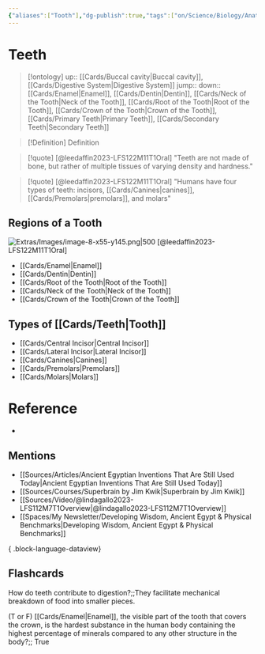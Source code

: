 ```yaml
---
{"aliases":["Tooth"],"dg-publish":true,"tags":["on/Science/Biology/Anatomy","Uni/HBIO1010","Uni/LFS122","flashcards/LFS122"],"permalink":"/cards/teeth/","dgPassFrontmatter":true}
---
```


# Teeth

> [!ontology]
> up:: [[Cards/Buccal cavity\|Buccal cavity]], [[Cards/Digestive System\|Digestive System]]
> jump:: 
> down:: [[Cards/Enamel\|Enamel]], [[Cards/Dentin\|Dentin]], [[Cards/Neck of the Tooth\|Neck of the Tooth]], [[Cards/Root of the Tooth\|Root of the Tooth]], [[Cards/Crown of the Tooth\|Crown of the Tooth]], [[Cards/Primary Teeth\|Primary Teeth]], [[Cards/Secondary Teeth\|Secondary Teeth]]
 
> [!Definition] Definition
> 

> [!quote] [@leedaffin2023-LFS122M11T1Oral]
> "Teeth are not made of bone, but rather of multiple tissues of varying density and hardness."

> [!quote] [@leedaffin2023-LFS122M11T1Oral]
> "Humans have four types of teeth: incisors, [[Cards/Canines\|canines]], [[Cards/Premolars\|premolars]], and molars"
## Regions of a Tooth

![Extras/Images/image-8-x55-y145.png|500](/img/user/Extras/Images/image-8-x55-y145.png)
[@leedaffin2023-LFS122M11T1Oral]

- [[Cards/Enamel\|Enamel]]
- [[Cards/Dentin\|Dentin]]
- [[Cards/Root of the Tooth\|Root of the Tooth]]
- [[Cards/Neck of the Tooth\|Neck of the Tooth]]
- [[Cards/Crown of the Tooth\|Crown of the Tooth]]


## Types of [[Cards/Teeth\|Tooth]]
- [[Cards/Central Incisor\|Central Incisor]]
- [[Cards/Lateral Incisor\|Lateral Incisor]]
- [[Cards/Canines\|Canines]]
- [[Cards/Premolars\|Premolars]]
- [[Cards/Molars\|Molars]]
# Reference
- 

## Mentions
- [[Sources/Articles/Ancient Egyptian Inventions That Are Still Used Today\|Ancient Egyptian Inventions That Are Still Used Today]]
- [[Sources/Courses/Superbrain by Jim Kwik\|Superbrain by Jim Kwik]]
- [[Sources/Video/@lindagallo2023-LFS112M7T1Overview\|@lindagallo2023-LFS112M7T1Overview]]
- [[Spaces/My Newsletter/Developing Wisdom, Ancient Egypt & Physical Benchmarks\|Developing Wisdom, Ancient Egypt & Physical Benchmarks]]

{ .block-language-dataview}

## Flashcards

How do teeth contribute to digestion?;;They facilitate mechanical breakdown of food into smaller pieces.
<!--SR:!2023-11-22,48,270-->

(T or F) [[Cards/Enamel\|Enamel]], the visible part of the tooth that covers the crown, is the hardest substance in the human body containing the highest percentage of minerals compared to any other structure in the body?;; True
<!--SR:!2023-11-20,46,270-->

